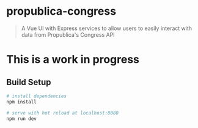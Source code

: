 # propublica-congress

> A Vue UI with Express services to allow users to easily interact with data from Propublica's Congress API 

# This is a work in progress

## Build Setup

``` bash
# install dependencies
npm install

# serve with hot reload at localhost:8080
npm run dev
```

